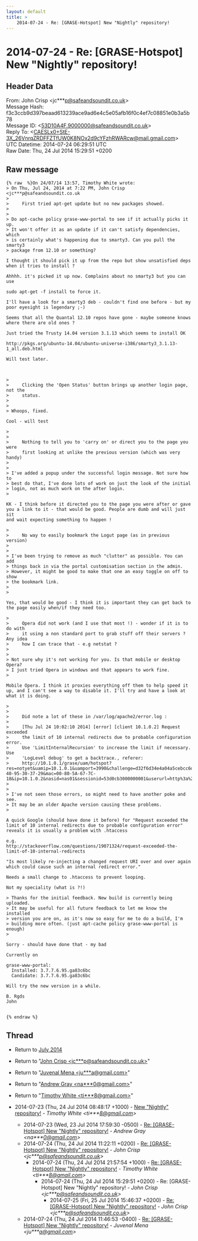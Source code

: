 ```yaml
---
layout: default
title: >
    2014-07-24 - Re: [GRASE-Hotspot] New "Nightly" repository!
---
```


# 2014-07-24 - Re: [GRASE-Hotspot] New "Nightly" repository!

## Header Data

From: John Crisp \<jc***p@safeandsoundit.co.uk\><br>
Message Hash: f3c3ccb9d397beaad613239ace9ad6e4c5e05afb16f0c4ef7c08851e0b3a5b78<br>
Message ID: \<53D10A4F.9000000@safeandsoundit.co.uk\><br>
Reply To: \<CAESLx0+StE-3X_26VnrqZRDFFZTfUW0K8NOx2d9cYFzhRWARcw@mail.gmail.com\><br>
UTC Datetime: 2014-07-24 06:29:51 UTC<br>
Raw Date: Thu, 24 Jul 2014 15:29:51 +0200<br>

## Raw message

```
{% raw  %}On 24/07/14 13:57, Timothy White wrote:
> On Thu, Jul 24, 2014 at 7:22 PM, John Crisp <jc***p@safeandsoundit.co.uk
> 
>     First tried apt-get update but no new packages showed.
> 
> 
> Do apt-cache policy grase-www-portal to see if it actually picks it up.
> It won't offer it as an update if it can't satisfy dependencies, which
> is certainly what's happening due to smarty3. Can you pull the smarty3
> package from 12.10 or something? 

I thought it should pick it up from the repo but show unsatisfied deps
when it tries to install ?

Ahhhh. it's picked it up now. Complains about no smarty3 but you can use

sudo apt-get -f install to force it.

I'll have a look for a smarty3 deb - couldn't find one before - but my
poor eyesight is legendary ;-)

Seems that all the Quantal 12.10 repos have gone - maybe someone knows
where there are old ones ?

Just tried the Trusty 14.04 version 3.1.13 which seems to install OK

http://pkgs.org/ubuntu-14.04/ubuntu-universe-i386/smarty3_3.1.13-1_all.deb.html

Will test later.



> 
>     Clicking the 'Open Status' button brings up another login page, not the
>     status.
> 
>  
> Whoops, fixed. 

Cool - will test

> 
> 
>     Nothing to tell you to 'carry on' or direct you to the page you were
>     first looking at unlike the previous version (which was very handy)
> 
> 
> I've added a popup under the successful login message. Not sure how to
> best do that, I've done lots of work on just the look of the initial
> login, not as much work on the after login.
> 

KK - I think before it directed you to the page you were after or gave
you a link to it - that would be good. People are dumb and will just sit
and wait expecting something to happen !

> 
>     No way to easily bookmark the Logut page (as in previous version)
> 
> 
> I've been trying to remove as much "clutter" as possible. You can add
> things back in via the portal customisation section in the admin.
> However, it might be good to make that one an easy toggle on off to show
> the bookmark link.
>  
> 

Yes, that would be good - I think it is important they can get back to
the page easily when/if they need too.

> 
>     Opera did not work (and I use that most !) - wonder if it is to do with
>     it using a non standard port to grab stuff off their servers ? Any idea
>     how I can trace that - e.g netstat ?
> 
> 
> Not sure why it's not working for you. Is that mobile or desktop Opera?
> I just tried Opera in windows and that appears to work fine.
> 

Mobile Opera. I think it proxies everything off them to help speed it
up, and I can't see a way to disable it. I'll try and have a look at
what it is doing.

> 
> 
>     Did note a lot of these in /var/log/apache2/error.log :
> 
>     [Thu Jul 24 10:02:10 2014] [error] [client 10.1.0.2] Request exceeded
>     the limit of 10 internal redirects due to probable configuration error.
>     Use 'LimitInternalRecursion' to increase the limit if necessary. Use
>     'LogLevel debug' to get a backtrace., referer:
>     http://10.1.0.1/grase/uam/hotspot?res=notyet&uamip=10.1.0.1&uamport=3990&challenge=d32f6d34e4a04a5cebcc6dc48024a446&called=00-40-95-30-37-29&mac=00-80-5A-67-7C-18&ip=10.1.0.2&nasid=nas01&sessionid=53d0cb3000000001&userurl=http%3a%2f%2fwww.google.es%2f%3fgfe_rd%3dcr%26ei%3dD8vQU_K5I8mb_wa0sIDwCw
> 
> 
> I've not seen those errors, so might need to have another poke and see.
> It may be an older Apache version causing these problems.
> 

A quick Google (should have done it before) for "Request exceeded the
limit of 10 internal redirects due to probable configuration error"
reveals it is usually a problem with .htaccess

e.g.
http://stackoverflow.com/questions/19071324/request-exceeded-the-limit-of-10-internal-redirects

"Is most likely re-injecting a changed request URI over and over again
which could cause such an internal redirect error."

Needs a small change to .htaccess to prevent looping.

Not my speciality (what is ?!)

> Thanks for the initial feedback. New build is currently being uploaded.
> It may be useful for all future feedback to let me know the installed
> version you are on, as it's now so easy for me to do a build, I'm
> building more often. (just apt-cache policy grase-www-portal is enough)
> 

Sorry - should have done that - my bad

Currently on

grase-www-portal:
  Installed: 3.7.7.6.95.ga83c6bc
  Candidate: 3.7.7.6.95.ga83c6bc

Will try the new version in a while.

B. Rgds
John


{% endraw %}
```

## Thread

+ Return to [July 2014](/archive/2014/07)

+ Return to "[John Crisp <jc***p<span>@</span>safeandsoundit.co.uk>](/authors/jc___p_at_safeandsoundit_co_uk)"
+ Return to "[Juvenal Mena <ju***a<span>@</span>gmail.com>](/authors/ju___a_at_gmail_com)"
+ Return to "[Andrew Gray <na***0<span>@</span>gmail.com>](/authors/na___0_at_gmail_com)"
+ Return to "[Timothy White <ti***8<span>@</span>gmail.com>](/authors/ti___8_at_gmail_com)"

+ 2014-07-23 (Thu, 24 Jul 2014 08:48:17 +1000) - [New "Nightly" repository!](/archive/2014/07/c3c3da2467590d3d9c74de2a20a58195d5bcfd2ecf3e881215cfb469228b2f43) - _Timothy White \<ti***8@gmail.com\>_
  + 2014-07-23 (Wed, 23 Jul 2014 17:59:30 -0500) - [Re: [GRASE-Hotspot] New "Nightly" repository!](/archive/2014/07/9123f348e813470c9eccd4129cbf495aefb1caced55c8d07213874922737e5c3) - _Andrew Gray \<na***0@gmail.com\>_
  + 2014-07-24 (Thu, 24 Jul 2014 11:22:11 +0200) - [Re: [GRASE-Hotspot] New "Nightly" repository!](/archive/2014/07/7f1f3803a97c56d4fb802c1d051e5cd94d674a6115925e2f4c0d74f57d695367) - _John Crisp \<jc***p@safeandsoundit.co.uk\>_
    + 2014-07-24 (Thu, 24 Jul 2014 21:57:54 +1000) - [Re: [GRASE-Hotspot] New "Nightly" repository!](/archive/2014/07/e0685dbe42e37b69d4a60fd666bebf752165fd66ae59cab96829f2e7d10b1641) - _Timothy White \<ti***8@gmail.com\>_
      + 2014-07-24 (Thu, 24 Jul 2014 15:29:51 +0200) - Re: [GRASE-Hotspot] New "Nightly" repository! - _John Crisp \<jc***p@safeandsoundit.co.uk\>_
        + 2014-07-25 (Fri, 25 Jul 2014 15:46:37 +0200) - [Re: [GRASE-Hotspot] New "Nightly" repository!](/archive/2014/07/84783d1154e871bc73408a142a05f64d26d84edb62960c3b9e4f5f2129ded912) - _John Crisp \<jc***p@safeandsoundit.co.uk\>_
  + 2014-07-24 (Thu, 24 Jul 2014 11:46:53 -0400) - [Re: [GRASE-Hotspot] New "Nightly" repository!](/archive/2014/07/bdf348ba8266e56f209e93b3bf4f71b3ae921568077901594e1e9f168970edbe) - _Juvenal Mena \<ju***a@gmail.com\>_

